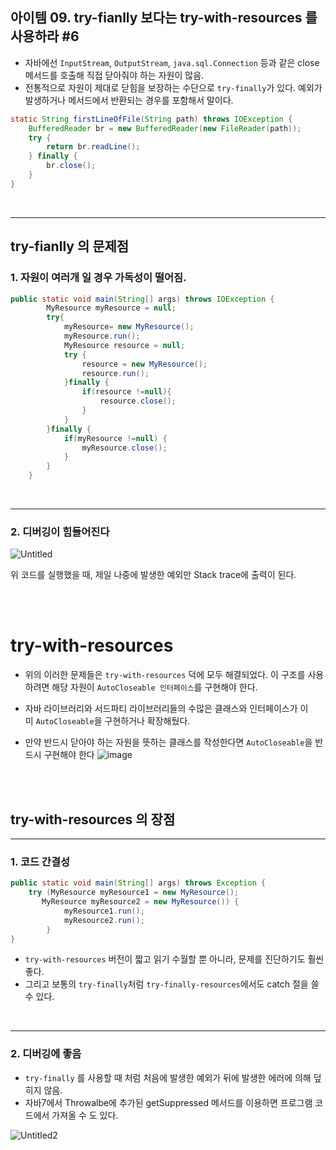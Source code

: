 ## **아이템 09. try-fianlly 보다는 try-with-resources 를 사용하라 #6**

- 자바에선 `InputStream`, `OutputStream`, `java.sql.Connection` 등과 같은 close 메서드를 호출해 직접 닫아줘야 하는 자원이 많음.
- 전통적으로 자원이 제대로 닫힘을 보장하는 수단으로 `try-finally`가 있다. 예외가 발생하거나 메서드에서 반환되는 경우를 포함해서 말이다.

```java
static String firstLineOfFile(String path) throws IOException {
	BufferedReader br = new BufferedReader(new FileReader(path));
	try {
		return br.readLine();
	} finally {
		br.close();
	}
}
```

<br>
 
---
## try-fianlly 의 문제점

### 1. 자원이 여러개 일 경우 가독성이 떨어짐.

```java
public static void main(String[] args) throws IOException {
        MyResource myResource = null;
        try{
            myResource= new MyResource();
            myResource.run();
            MyResource resource = null;
            try {
                resource = new MyResource();
                resource.run();
            }finally {
                if(resource !=null){
                    resource.close();
                }
            }
        }finally {
            if(myResource !=null) {
                myResource.close();
            }
        }
    }
```

<br>
 
---
### 2. 디버깅이 힘들어진다

![Untitled](https://user-images.githubusercontent.com/55054505/212477164-6c614bf0-1f00-44e3-97eb-c4a7670583b3.png)

위 코드를 실행했을 때, 제일 나중에 발생한 예외만 Stack trace에 출력이 된다.

<br>

<br>

# try-with-resources

- 위의 이러한 문제들은 `try-with-resources` 덕에 모두 해결되었다. 이 구조를 사용하려면 해당 자원이 `AutoCloseable 인터페이스`를 구현해야 한다.
- 자바 라이브러리와 서드파티 라이브러리들의 수많은 클래스와 인터페이스가 이미 `AutoCloseable`을 구현하거나 확장해뒀다.
   

- 만약 반드시 닫아야 하는 자원을 뜻하는 클래스를 작성한다면 `AutoCloseable`을 반드시 구현해야 한다
     ![image](https://user-images.githubusercontent.com/55054505/212477204-88c64d61-8b5b-4907-83f5-30950ac67cac.png)

<br>

<br>

## try-with-resources 의 장점


 
---
### 1. 코드 간결성

```java
public static void main(String[] args) throws Exception {
	try (MyResource myResource1 = new MyResource();
       MyResource myResource2 = new MyResource()) {
            myResource1.run();
            myResource2.run();
        }
}

```

- `try-with-resources` 버전이 짧고 읽기 수월할 뿐 아니라, 문제를 진단하기도 훨씬 좋다.
- 그리고 보통의 `try-finally`처럼 `try-finally-resources`에서도 catch 절을 쓸 수 있다.
  
<br>
 
---
### 2. 디버깅에 좋음

- `try-finally` 를 사용할 때 처럼 처음에 발생한 예외가 뒤에 발생한 에러에 의해 덮히지 않음.
- 자바7에서 Throwalbe에 추가된 getSuppressed 메서드를 이용하면 프로그램 코드에서 가져올 수 도 있다.

![Untitled2](https://user-images.githubusercontent.com/55054505/212477173-9ca0ebe4-f6c9-49d9-9f22-4e458638f791.png)
